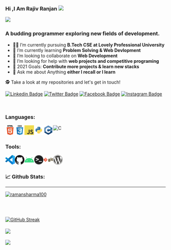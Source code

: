 ### Hi ,I Am Rajiv Ranjan <img src="https://raw.githubusercontent.com/debdutgoswami/debdutgoswami/master/assets/gifs/Hi.gif" width="3%">

![](https://komarev.com/ghpvc/?username=rajivranjanmars&color=blue)
<h3>A budding programmer exploring new fields of development.</h3>

- 👨‍🏭 I’m currently pursuing **B.Tech CSE at Lovely Professional University** 
- 🏫 I’m currently learning **Problem Solving & Web Devlopment** 
- 🙌 I’m looking to collaborate on **Web Development**
- 🤔 I’m looking for help with **web projects and competitive programing**
- 🥅 2021 Goals: **Contribute more  projects & learn new stacks**
- 💬 Ask me about Anything **either I recall or I learn**

🕵 Take a look at my repositories and let's get in touch!

[![Linkedin Badge](https://img.shields.io/badge/-rajivranjanmars-blue?style=flat-square&logo=Linkedin&logoColor=white&link=https://www.linkedin.com/in/rajivranjanmars/)](https://www.linkedin.com/in/rajivranjanmars/) 
[![Twitter Badge](https://img.shields.io/badge/-@rajivranjanmars-1ca0f1?style=flat-square&labelColor=1ca0f1&logo=twitter&logoColor=white&link=https://twitter.com/rajivranjanmars)](https://twitter.com/rajivranjanmars) 
[![Facebook Badge](https://img.shields.io/badge/-rajivranjanamrs-3b5998?style=flat-square&labelColor=3b5998&logo=facebook&logoColor=white&link=https://www.facebook.com/rajivranjanmars)](https://www.facebook.com/rajivranjanmars) 
[![Instagram Badge](https://img.shields.io/badge/-@rajivranjanmars-E4405F?style=flat-square&logo=instagram&logoColor=white&link=https://www.instagram.com/rajivranjanmars)](https://www.instagram.com/rajivranjanmars) 
<!--
[![Stack_Overflow Badge](https://img.shields.io/badge/-@rajivranjanmars-F59812?style=flat-square&logo=xda-developers&logoColor=white&link=https://stackoverflow.com/cv/rajivranjanmars)](https://stackoverflow.com/users/14265360/rajiv-ranjan-mars) 
-->



<!--
<img src="https://media.giphy.com/media/SWoSkN6DxTszqIKEqv/giphy.gif" alt="Coder GIF" width="500" height="400">-->


<br>

### Languages:


<img align="left" alt="HTML5" width="30px" src="https://raw.githubusercontent.com/github/explore/80688e429a7d4ef2fca1e82350fe8e3517d3494d/topics/html/html.png" />
<img align="left" alt="CSS3" width="30px" src="https://raw.githubusercontent.com/github/explore/80688e429a7d4ef2fca1e82350fe8e3517d3494d/topics/css/css.png" />
<img align="left" alt="JavaScript" width="30px" src="https://raw.githubusercontent.com/github/explore/80688e429a7d4ef2fca1e82350fe8e3517d3494d/topics/javascript/javascript.png" />
<img align="left" alt="Python" width="30px" src="https://raw.githubusercontent.com/github/explore/80688e429a7d4ef2fca1e82350fe8e3517d3494d/topics/python/python.png" />
<img align="left" alt="C++" width="30px" src="https://raw.githubusercontent.com/github/explore/80688e429a7d4ef2fca1e82350fe8e3517d3494d/topics/cpp/cpp.png" />
<img align="left" alt="C" width="30px" src="https://upload.wikimedia.org/wikipedia/commons/thumb/1/18/C_Programming_Language.svg/1200px-C_Programming_Language.svg.png" />
<br>

<div>

<br>

</div>



### Tools:
<img align="left" alt="Visual Studio Code" width="30px" src="https://raw.githubusercontent.com/github/explore/80688e429a7d4ef2fca1e82350fe8e3517d3494d/topics/visual-studio-code/visual-studio-code.png" />
<img align="left" alt="GitHub" width="30px" src="https://raw.githubusercontent.com/github/explore/78df643247d429f6cc873026c0622819ad797942/topics/github/github.png" />
<img align="left" alt="Android" width="30px" src="https://raw.githubusercontent.com/github/explore/80688e429a7d4ef2fca1e82350fe8e3517d3494d/topics/android/android.png" />
<img align="left" alt="Terminal" width="30px" src="https://raw.githubusercontent.com/github/explore/80688e429a7d4ef2fca1e82350fe8e3517d3494d/topics/terminal/terminal.png" />
<img align="left" alt="Terminal" width="30px" src="https://raw.githubusercontent.com/github/explore/80688e429a7d4ef2fca1e82350fe8e3517d3494d/topics/git/git.png" />
<img align="left" alt="Wordpress" width="30px" src="https://raw.githubusercontent.com/github/explore/80688e429a7d4ef2fca1e82350fe8e3517d3494d/topics/wordpress/wordpress.png" />

<br><br>
### 📈 Github Stats:
<hr/>
<p float="left">
  
  <a href="https://github.com/ramansharma100"><img src="https://github-profile-trophy.vercel.app/?username=ramansharma100" alt="ramansharma100" /></a>
</p>
<br><br>

[![GitHub Streak](https://github-readme-streak-stats.herokuapp.com/?user=rajivranjanmars)](https://git.io/streak-stats)
<br><br>
<a href="https://github.com/rajivranjanmars">
<img align="center" src="https://github-readme-stats.vercel.app/api?username=rajivranjanmars&show_icons=true&include_all_commits=true&theme=midnight-purple&count_private=true">
</a>
<br><br>
<a href="https://github.com/remcohalman/github-readme-stats">
<img align="center" src="https://github-readme-stats.anuraghazra1.vercel.app/api/top-langs/?username=rajivranjanmars&layout=compact&theme=blue-green" />
</a>

<br><br>

